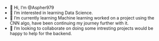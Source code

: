 - 👋 Hi, I’m @Aspher979
- 👀 I’m interested in learning Data Science.
- 🌱 I’m currently learning Machine learning worked on a project using the CNN algo, have been continuing my journey further with it. 
- 💞️ I’m looking to collaborate on doing some intresting projects would be happy to help for the backend.

<!---
Aspher979/Aspher979 is a ✨ special ✨ repository because its `README.md` (this file) appears on your GitHub profile.
You can click the Preview link to take a look at your changes.
--->
